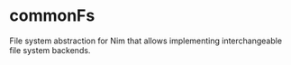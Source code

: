 # commonFs
File system abstraction for Nim that allows implementing interchangeable file system backends.
